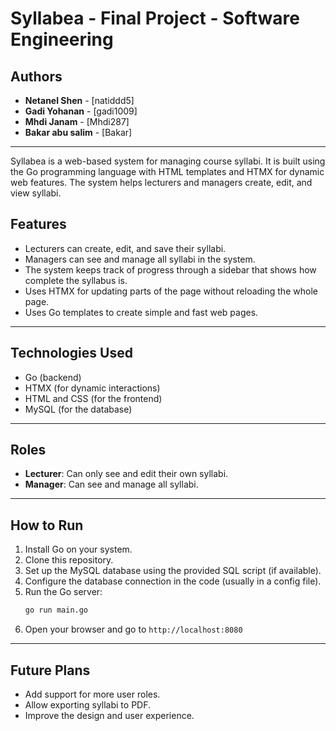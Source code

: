 # Syllabea - Final Project - Software Engineering

## Authors

* **Netanel Shen** - [natiddd5]
* **Gadi Yohanan** - [gadi1009]
* **Mhdi Janam** - [Mhdi287]
* **Bakar abu salim** - [Bakar]

---

Syllabea is a web-based system for managing course syllabi. It is built using the Go programming language with HTML templates and HTMX for dynamic web features. The system helps lecturers and managers create, edit, and view syllabi.

## Features

-   Lecturers can create, edit, and save their syllabi.
-   Managers can see and manage all syllabi in the system.
-   The system keeps track of progress through a sidebar that shows how complete the syllabus is.
-   Uses HTMX for updating parts of the page without reloading the whole page.
-   Uses Go templates to create simple and fast web pages.

---

## Technologies Used

-   Go (backend)
-   HTMX (for dynamic interactions)
-   HTML and CSS (for the frontend)
-   MySQL (for the database)

---

## Roles

-   **Lecturer**: Can only see and edit their own syllabi.
-   **Manager**: Can see and manage all syllabi.

---

## How to Run

1.  Install Go on your system.
2.  Clone this repository.
3.  Set up the MySQL database using the provided SQL script (if available).
4.  Configure the database connection in the code (usually in a config file).
5.  Run the Go server:
    ```bash
    go run main.go
    ```
6.  Open your browser and go to `http://localhost:8080`

---

## Future Plans

-   Add support for more user roles.
-   Allow exporting syllabi to PDF.
-   Improve the design and user experience.
